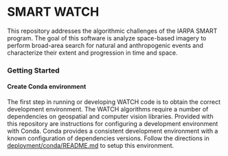 # SMART WATCH

This repository addresses the algorithmic challenges of the IARPA SMART program. The goal of this software is analyze space-based imagery to perform broad-area search for natural and anthropogenic events and characterize their extent and progression in time and space.

### Getting Started

#### Create Conda environment

The first step in running or developing WATCH code is to obtain the
correct development environment.  The WATCH algorithms require a number of
dependencies on geospatial and computer vision libraries.  Provided with this
repository are instructions for configuring a development environment with
Conda.  Conda provides a consistent development environment with a known
configuration of dependencies versions.  Follow the directions in
[deployment/conda/README.md](./deployment/conda/README.md) to setup this environment.